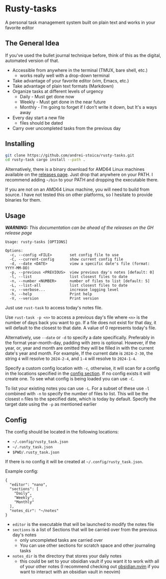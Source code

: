 # Rusty-tasks

A personal task management system built on plain text and works in your favorite editor


## The General Idea

If you've used the bullet journal technique before, think of this as the
digital, automated version of that.

- Accessible from anywhere in the terminal (TMUX, bare shell, etc.)
    * works really well with a drop-down terminal
- Take advantage of your favorite editor (vim, Emacs, etc.)
- Take advantage of plain text formats (Markdown)
- Organize tasks at different levels of urgency
    * Daily - Must get done now
    * Weekly - Must get done in the near future
    * Monthly - I'm going to forget if I don't write it down, but It's a ways away
- Every day start a new file 
    * files should be dated
- Carry over uncompleted tasks from the previous day


## Installing 

```bash
git clone https://github.com/andrei-stoica/rusty-tasks.git
cd rusty-task cargo install --path .
```

Alternatively, there is a binary download for AMD64 Linux machines available 
on the [releases page](https://github.com/andrei-stoica/rusty-tasks/releases).
Just drop that anywhere on your PATH. I recommend adding `~/bin` to your PATH
and dropping the executable there.

If you are not on an AMD64 Linux machine, you will need to build from source.
I have not tested this on other platforms, so I hesitate to provide binaries
for them.

## Usage
***WARNING:*** *This documentation can be ahead of the releases on the GH release page*
```help
Usage: rusty-tasks [OPTIONS]

Options:
  -c, --config <FILE>        set config file to use
  -C, --current-config       show current config file
  -d, --date <DATE>          view a specific date's file (format: YYYY-MM-DD)
  -p, --previous <PREVIOUS>  view previous day's notes [default: 0]
  -l, --list                 list closest files to date
  -n, --number <NUMBER>      number of files to list [default: 5]
  -L, --list-all             list closest files to date
  -v, --verbose...           increase logging level
  -h, --help                 Print help
  -V, --version              Print version
```

Just use `rust-task` to access today's notes file.

Use `rust-task -p <n>` to access a previous day's file where `<n>` is the number
of days back you want to go. If a file does not exist for that day, it will
default to the closest to that date. A value of 0 represents today's file.

Alternatively, use `--date` or `-d` to specify a date specifically. Preferably
in the format year-month-day, padding with zero is optional. However, if the
year, or, year and month are omitted they will be filled in with the current
date's year and month. For example, If the current date is `2024-2-30`, the
string `4` will resolve to `2024-2-4`, and `1-4` will resolve to `2024-1-4`.

Specify a custom config location with `-c`, otherwise, it will scan for a config
in the locations specified in the [config section](#config). If no config
exists it will create one. To see what config is being loaded you can use `-C`.

To list your existing notes you can use `-L`. For a subset of these use
`-l` combined with `-n` to specify the number of files to list. This will be
the closest `n` files to the specified date, which is today by default. Specify
the target date using the `-p` as mentioned earlier

## Config

The config should be located in the following locations:

- `~/.config/rusty_task.json`
- `~/.rusty_task.json`
- `$PWD/.rusty_task.json`

If there is no config it will be created at `~/.config/rusty_task.json`.

Example config:
```
{
  "editor": "nano",
  "sections": [
    "Daily",
    "Weekly",
    "Monthly"
  ],
  "notes_dir": "~/notes"
}
```

- `editor` is the executable that will be launched to modify the notes file
- `sections` is a list of Sections that will be carried over from the previous
day's notes
    * only uncompleted tasks are carried over
    * You can use other sections for scratch space and other journaling tasks
- `notes_dir` is the directory that stores your daily notes 
    * this could be set to your obsidian vault if you want it to work with
      all of your other notes (I recommend checking out [obsidian.nvim](https://github.com/epwalsh/obsidian.nvim)
      if you want to interact with an obsidian vault in neovim)

